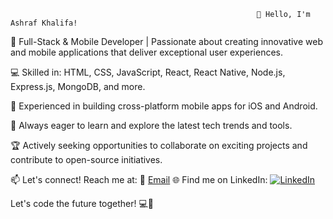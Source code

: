                                                            👋 Hello, I'm Ashraf Khalifa!


🚀 Full-Stack & Mobile Developer | Passionate about creating innovative web and mobile applications that deliver exceptional user experiences.

💻 Skilled in: HTML, CSS, JavaScript, React, React Native, Node.js, Express.js, MongoDB, and more.

📱 Experienced in building cross-platform mobile apps for iOS and Android.

🌱 Always eager to learn and explore the latest tech trends and tools.

🏆 Actively seeking opportunities to collaborate on exciting projects and contribute to open-source initiatives.

📫 Let's connect! Reach me at:
📧 <a href="mailto:ashrafrkhalifa@gmail.com" class="button">Email</a>
🌐 Find me on LinkedIn: [![LinkedIn](https://img.shields.io/badge/LinkedIn-Profile-blue?style=for-the-badge&logo=linkedin)](https://www.linkedin.com/in/ashrafrkhalifa/)




Let's code the future together! 💻🚀
